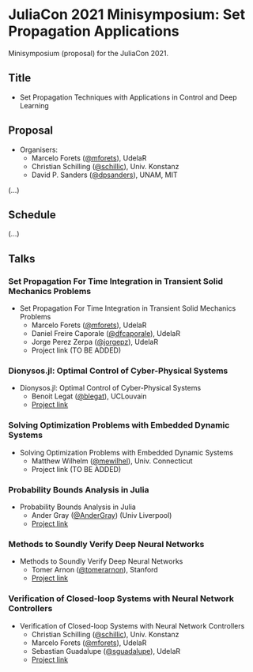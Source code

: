 # JuliaCon 2021 Minisymposium: Set Propagation Applications

Minisymposium (proposal) for the JuliaCon 2021.

## Title

- Set Propagation Techniques with Applications in Control and Deep Learning


## Proposal


- Organisers:
    - Marcelo Forets ([@mforets](http://github.com/mforets)), UdelaR
    - Christian Schilling ([@schillic](http://github.com/schillic/)), Univ. Konstanz
    - David P. Sanders ([@dpsanders](http://github.com/dpsanders)), UNAM, MIT

(...)

## Schedule

(...)

## Talks


### Set Propagation For Time Integration in Transient Solid Mechanics Problems

- Set Propagation For Time Integration in Transient Solid Mechanics Problems
    - Marcelo Forets ([@mforets](http://github.com/mforets)), UdelaR
    - Daniel Freire Caporale ([@dfcaporale](http://github.com/dfcaporale)), UdelaR
    - Jorge Perez Zerpa ([@jorgepz](http://github.com/jorgepz)), UdelaR
    - Project link (TO BE ADDED)

### Dionysos.jl: Optimal Control of Cyber-Physical Systems

- Dionysos.jl: Optimal Control of Cyber-Physical Systems
    - Benoit Legat ([@blegat](http://github.com/blegat)), UCLouvain
    - [Project link](https://github.com/dionysos-dev/Dionysos.jl)

### Solving Optimization Problems with Embedded Dynamic Systems

- Solving Optimization Problems with Embedded Dynamic Systems
    - Matthew Wilhelm ([@mewilhel](http://github.com/mewilhel)), Univ. Connecticut
    - Project link (TO BE ADDED)

### Probability Bounds Analysis in Julia

- Probability Bounds Analysis in Julia
    - Ander Gray ([@AnderGray](http://github.com/AnderGray)) (Univ Liverpool)
    - [Project link](https://github.com/AnderGray/ProbabilityBoundsAnalysis.jl)


### Methods to Soundly Verify Deep Neural Networks

- Methods to Soundly Verify Deep Neural Networks
    - Tomer Arnon ([@tomerarnon](http://github.com/tomerarnon)), Stanford
    - [Project link](https://github.com/sisl/NeuralVerification.jl)

### Verification of Closed-loop Systems with Neural Network Controllers

- Verification of Closed-loop Systems with Neural Network Controllers
    - Christian Schilling ([@schillic](http://github.com/schillic/)), Univ. Konstanz
    - Marcelo Forets ([@mforets](http://github.com/mforets)), UdelaR
    - Sebastian Guadalupe ([@sguadalupe](http://github.com/@guadalupe)), UdelaR
    - [Project link](https://github.com/JuliaReach/NeuralNetworkAnalysis.jl)


